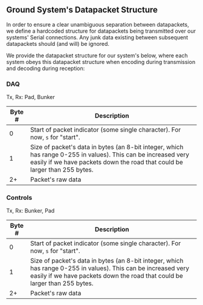 ## Ground System's Datapacket Structure

In order to ensure a clear unambiguous separation between datapackets, we define a hardcoded structure for datapackets being transmitted over our systems' Serial connections. Any junk data existing between subsequent datapackets should (and will) be ignored.

We provide the datapacket structure for our system's below, where each system obeys this datapacket structure when encoding during transmission and decoding during reception:

### DAQ

Tx, Rx: Pad, Bunker

| Byte # | Description |
|--|--|
| 0 | Start of packet indicator (some single character). For now, `s` for "start". |
| 1 | Size of packet's data in bytes (an 8-bit integer, which has range 0-255 in values). This can be increased very easily if we have packets down the road that could be larger than 255 bytes. |
| 2+ | Packet's raw data |

### Controls

Tx, Rx: Bunker, Pad

| Byte # | Description |
|--|--|
| 0 | Start of packet indicator (some single character). For now, `s` for "start". |
| 1 | Size of packet's data in bytes (an 8-bit integer, which has range 0-255 in values). This can be increased very easily if we have packets down the road that could be larger than 255 bytes. |
| 2+ | Packet's raw data |